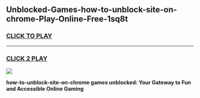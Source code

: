 
## Unblocked-Games-how-to-unblock-site-on-chrome-Play-Online-Free-1sq8t
<h3>
<a href="https://premium76.site?title=how-to-unblock-site-on-chrome&ref=26A">CLICK TO PLAY</a></h3>
<hr>

<h3>
<a href="https://premium76.site?title=how-to-unblock-site-on-chrome&ref=26A">CLICK 2 PLAY</a>
  
</h3>

<a href="https://premium76.site?title=how-to-unblock-site-on-chrome&ref=26A"><img src="https://clearcache.store/games.png"></a>


**how-to-unblock-site-on-chrome games unblocked: Your Gateway to Fun and Accessible Online Gaming**
